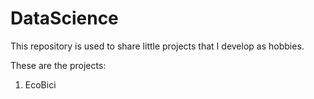 # DataScience
This repository is used to share little projects that I develop as hobbies.

These are the projects:
1. EcoBici
